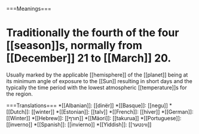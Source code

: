 ===Meanings===
# Traditionally the fourth of the four [[season]]s, normally from [[December]] 21 to [[March]] 20.  

Usually marked by the applicable [[hemisphere]] of the [[planet]] being at its minimum angle of exposure to the [[Sun]] resulting in short days and the typically the time period with the lowest atmospheric [[temperature]]s for the region.

===Translations===
*[[Albanian]]: [[dinër]]
*[[Basque]]: [[negu]]
*[[Dutch]]: [[winter]]
*[[Estonian]]: [[talv]]
*[[French]]: [[hiver]]
*[[German]]: [[Winter]]
*[[Hebrew]]: [[חורף]]
*[[Mäori]]: [[takurua]]
*[[Portuguese]]: [[inverno]]
*[[Spanish]]: [[invierno]]
*[[Yiddish]]: [[װינטער]]